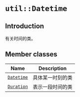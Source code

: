 # `util::Datetime`

## Introduction

有关时间的类。

## Member classes

Name|Description
--|--
[`Datetime`](Datetime/Datetime.md)|具体某一时刻的类
[`Duration`](Datetime/Duration.md)|表示一段时间的类
